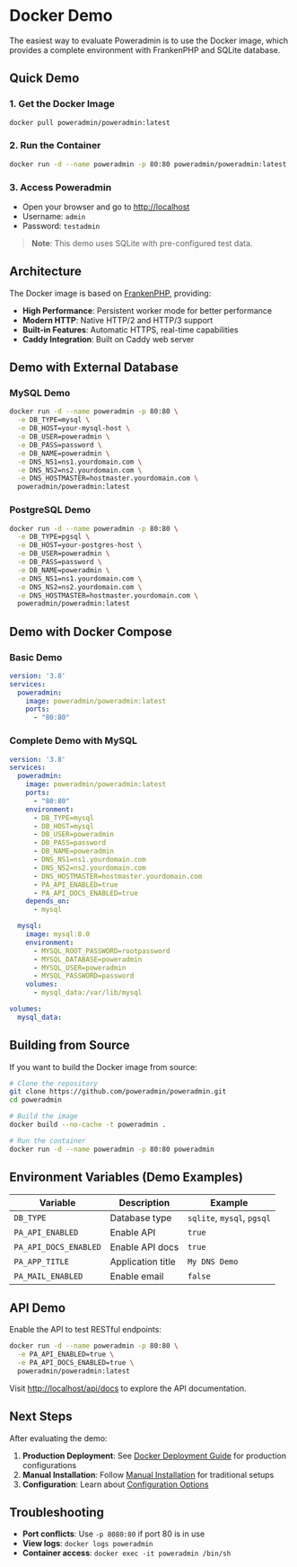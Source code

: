 # Docker Demo

The easiest way to evaluate Poweradmin is to use the Docker image, which provides a complete environment with FrankenPHP and SQLite database.

## Quick Demo

### 1. Get the Docker Image
```bash
docker pull poweradmin/poweradmin:latest
```

### 2. Run the Container
```bash
docker run -d --name poweradmin -p 80:80 poweradmin/poweradmin:latest
```

### 3. Access Poweradmin
- Open your browser and go to [http://localhost](http://localhost)
- Username: `admin`
- Password: `testadmin`

> **Note**: This demo uses SQLite with pre-configured test data.

## Architecture

The Docker image is based on [FrankenPHP](https://frankenphp.dev/), providing:

- **High Performance**: Persistent worker mode for better performance
- **Modern HTTP**: Native HTTP/2 and HTTP/3 support
- **Built-in Features**: Automatic HTTPS, real-time capabilities
- **Caddy Integration**: Built on Caddy web server

## Demo with External Database

### MySQL Demo
```bash
docker run -d --name poweradmin -p 80:80 \
  -e DB_TYPE=mysql \
  -e DB_HOST=your-mysql-host \
  -e DB_USER=poweradmin \
  -e DB_PASS=password \
  -e DB_NAME=poweradmin \
  -e DNS_NS1=ns1.yourdomain.com \
  -e DNS_NS2=ns2.yourdomain.com \
  -e DNS_HOSTMASTER=hostmaster.yourdomain.com \
  poweradmin/poweradmin:latest
```

### PostgreSQL Demo
```bash
docker run -d --name poweradmin -p 80:80 \
  -e DB_TYPE=pgsql \
  -e DB_HOST=your-postgres-host \
  -e DB_USER=poweradmin \
  -e DB_PASS=password \
  -e DB_NAME=poweradmin \
  -e DNS_NS1=ns1.yourdomain.com \
  -e DNS_NS2=ns2.yourdomain.com \
  -e DNS_HOSTMASTER=hostmaster.yourdomain.com \
  poweradmin/poweradmin:latest
```

## Demo with Docker Compose

### Basic Demo
```yaml
version: '3.8'
services:
  poweradmin:
    image: poweradmin/poweradmin:latest
    ports:
      - "80:80"
```

### Complete Demo with MySQL
```yaml
version: '3.8'
services:
  poweradmin:
    image: poweradmin/poweradmin:latest
    ports:
      - "80:80"
    environment:
      - DB_TYPE=mysql
      - DB_HOST=mysql
      - DB_USER=poweradmin
      - DB_PASS=password
      - DB_NAME=poweradmin
      - DNS_NS1=ns1.yourdomain.com
      - DNS_NS2=ns2.yourdomain.com
      - DNS_HOSTMASTER=hostmaster.yourdomain.com
      - PA_API_ENABLED=true
      - PA_API_DOCS_ENABLED=true
    depends_on:
      - mysql

  mysql:
    image: mysql:8.0
    environment:
      - MYSQL_ROOT_PASSWORD=rootpassword
      - MYSQL_DATABASE=poweradmin
      - MYSQL_USER=poweradmin
      - MYSQL_PASSWORD=password
    volumes:
      - mysql_data:/var/lib/mysql

volumes:
  mysql_data:
```

## Building from Source

If you want to build the Docker image from source:

```bash
# Clone the repository
git clone https://github.com/poweradmin/poweradmin.git
cd poweradmin

# Build the image
docker build --no-cache -t poweradmin .

# Run the container
docker run -d --name poweradmin -p 80:80 poweradmin
```

## Environment Variables (Demo Examples)

| Variable | Description | Example |
|----------|-------------|---------|
| `DB_TYPE` | Database type | `sqlite`, `mysql`, `pgsql` |
| `PA_API_ENABLED` | Enable API | `true` |
| `PA_API_DOCS_ENABLED` | Enable API docs | `true` |
| `PA_APP_TITLE` | Application title | `My DNS Demo` |
| `PA_MAIL_ENABLED` | Enable email | `false` |

## API Demo

Enable the API to test RESTful endpoints:

```bash
docker run -d --name poweradmin -p 80:80 \
  -e PA_API_ENABLED=true \
  -e PA_API_DOCS_ENABLED=true \
  poweradmin/poweradmin:latest
```

Visit [http://localhost/api/docs](http://localhost/api/docs) to explore the API documentation.

## Next Steps

After evaluating the demo:

1. **Production Deployment**: See [Docker Deployment Guide](../deployment/docker.md) for production configurations
2. **Manual Installation**: Follow [Manual Installation](../installation/manual.md) for traditional setups
3. **Configuration**: Learn about [Configuration Options](../configuration/basic.md)

## Troubleshooting

- **Port conflicts**: Use `-p 8080:80` if port 80 is in use
- **View logs**: `docker logs poweradmin`
- **Container access**: `docker exec -it poweradmin /bin/sh`
